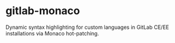 # gitlab-monaco
Dynamic syntax highlighting for custom languages in GitLab CE/EE installations via Monaco hot-patching.
